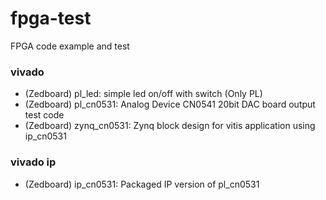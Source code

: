 # fpga-test
FPGA code example and test

### vivado
- (Zedboard) pl_led: simple led on/off with switch (Only PL)
- (Zedboard) pl_cn0531: Analog Device CN0541 20bit DAC board output test code
- (Zedboard) zynq_cn0531: Zynq block design for vitis application using ip_cn0531

### vivado ip
- (Zedboard) ip_cn0531: Packaged IP version of pl_cn0531
